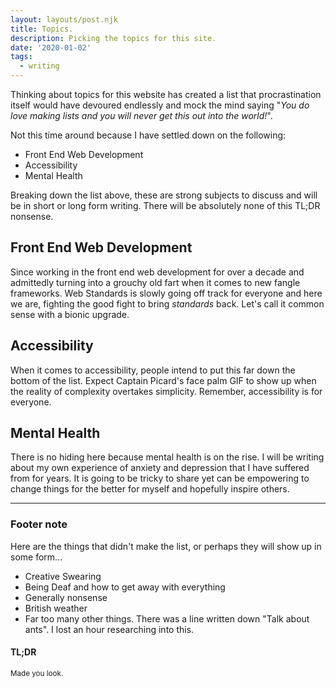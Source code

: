 ```yaml
---
layout: layouts/post.njk
title: Topics.
description: Picking the topics for this site.
date: '2020-01-02'
tags:
  - writing
---
```


Thinking about topics for this website has created a list that procrastination itself would have devoured endlessly and mock the mind saying "_You do love making lists and you will never get this out into the world!_".

Not this time around because I have settled down on the following:

+ Front End Web Development
+ Accessibility
+ Mental Health

Breaking down the list above, these are strong subjects to discuss and will be in short or long form writing. There will be absolutely none of this TL&semi;DR nonsense.

## Front End Web Development

Since working in the front end web development for over a decade and admittedly turning into a grouchy old fart when it comes to new fangle frameworks. Web Standards is slowly going off track for everyone and here we are, fighting the good fight to bring _standards_ back. Let's call it common sense with a bionic upgrade.

## Accessibility

When it comes to accessibility, people intend to put this far down the bottom of the list. Expect Captain Picard's face palm GIF to show up when the reality of complexity overtakes simplicity. Remember, accessibility is for everyone.

## Mental Health

There is no hiding here because mental health is on the rise. I will be writing about my own experience of anxiety and depression that I have suffered from for years. It is going to be tricky to share yet can be empowering to change things for the better for myself and hopefully inspire others.

<hr>

### Footer note

Here are the things that didn't make the list, or perhaps they will show up in some form...

+ Creative Swearing
+ Being Deaf and how to get away with everything
+ Generally nonsense
+ British weather
+ Far too many other things. There was a line written down "Talk about ants". I lost an hour researching into this.

#### TL&semi;DR

<small>Made you look.</small>

